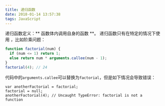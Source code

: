 ```yaml
---
title: 递归函数
date: 2018-01-14 13:57:38
tags: JavaScript
---
```

递归函数定义：** 函数体内调用自身的函数 **。
递归函数只有在特定的情况下使用 ，比如阶乘问题：
```js
function factorial(num) {
  if (num <= 1) return 1;
  else return num * arguments.callee(num - 1);
}
factorial(4); // 24
```
代码中的`arguments.callee`可以替换为`factorial`，但是如下情况会导致错误：
```
var anotherFactorial = factorial; 
factorial = null;
anotherFactorial(4); // Uncaught TypeError: factorial is not a function
```
